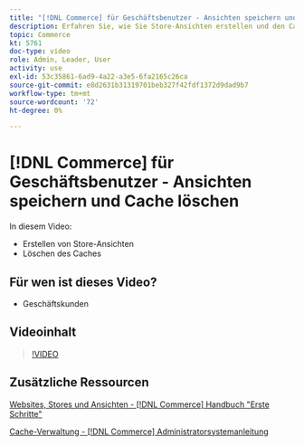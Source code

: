 ```yaml
---
title: "[!DNL Commerce] für Geschäftsbenutzer - Ansichten speichern und Cache löschen"
description: Erfahren Sie, wie Sie Store-Ansichten erstellen und den Cache löschen.
topic: Commerce
kt: 5761
doc-type: video
role: Admin, Leader, User
activity: use
exl-id: 53c35861-6ad9-4a22-a3e5-6fa2165c26ca
source-git-commit: e8d2631b31319701beb327f42fdf1372d9dad9b7
workflow-type: tm+mt
source-wordcount: '72'
ht-degree: 0%

---
```


# [!DNL Commerce] für Geschäftsbenutzer - Ansichten speichern und Cache löschen

In diesem Video:

- Erstellen von Store-Ansichten
- Löschen des Caches

## Für wen ist dieses Video?

- Geschäftskunden

## Videoinhalt

>[!VIDEO](https://video.tv.adobe.com/v/35946?quality=12&learn=on)

## Zusätzliche Ressourcen

[Websites, Stores und Ansichten - [!DNL Commerce] Handbuch &quot;Erste Schritte&quot;](https://experienceleague.adobe.com/docs/commerce-admin/start/setup/websites-stores-views.html)

[Cache-Verwaltung - [!DNL Commerce] Administratorsystemanleitung](https://experienceleague.adobe.com/docs/commerce-admin/systems/tools/cache-management.html)
